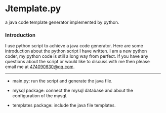 # Jtemplate.py
a java code template generator implemented by python.

### Introduction
I use python script to achieve a java code generator. Here are some introduction about the python script I have written.
I am a new python coder, my python code is still a long way from perfect.
If you have any questions about the script or would like to discuss with me then please email me at []() 474090630@qq.com.

----
- main.py: run the script and generate the java file.

- mysql package: connect the mysql database and about the configuration of the mysql.

- templates package: include the java file templates.